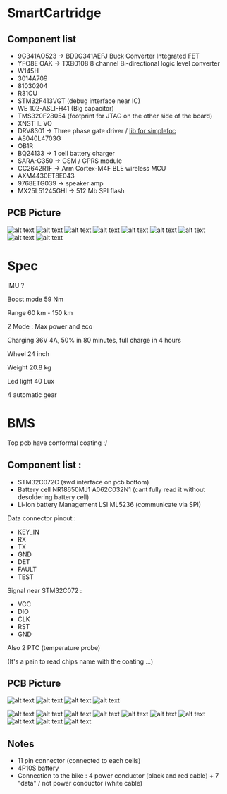 # SmartCartridge

## Component list

- 9G341AO523 -> BD9G341AEFJ Buck Converter Integrated FET
- YFO8E OAK -> TXB0108 8 channel Bi-directional logic level converter
- W145H
- 3014A709
- 81030204
- R31CU
- STM32F413VGT (debug interface near IC)
- WE 102-ASLI-H41 (Big capacitor)
- TMS320F28054 (footprint for JTAG on the other side of the board)
- XNST IL VO
- DRV8301 -> Three phase gate driver / [lib for simplefoc](https://community.simplefoc.com/t/drv8301-board-support/389)
- A8040L4703G
- OB1R
- BQ24133 -> 1 cell battery charger
- SARA-G350 -> GSM / GPRS module
- CC2642R1F -> Arm Cortex-M4F BLE wireless MCU
- AXM4430ET8E043
- 9768ETG039 -> speaker amp
- MX25L51245GHI -> 512 Mb SPI flash

## PCB Picture

![alt text](pictures/20230806_150827.jpg)
![alt text](pictures/20230806_150853.jpg)
![alt text](pictures/20230806_153234.jpg)
![alt text](pictures/20230806_153248.jpg)
![alt text](pictures/20230806_153304.jpg)
![alt text](pictures/20230811_041721.jpg)
![alt text](pictures/20230811_045037.jpg)
![alt text](pictures/20230811_045409.jpg)
![alt text](pictures/20230811_045414.jpg)

# Spec

IMU ?

Boost mode 59 Nm

Range 60 km - 150 km

2 Mode : Max power and eco

Charging 36V 4A, 50% in 80 minutes, full charge in 4 hours

Wheel 24 inch

Weight 20.8 kg

Led light 40 Lux

4 automatic gear
# BMS
Top pcb have conformal coating :/

## Component list :

- STM32C072C (swd interface on pcb bottom)
- Battery cell NR18650MJ1 A062C032N1 (cant fully read it without desoldering battery cell)
- Li-Ion battery Management LSI ML5236 (communicate via SPI)

Data connector pinout :
- KEY_IN
- RX
- TX
- GND
- DET
- FAULT
- TEST

Signal near STM32C072 :
- VCC
- DIO
- CLK
- RST
- GND


Also 2 PTC (temperature probe)

(It's a pain to read chips name with the coating ...)
## PCB Picture

![alt text](pictures/20230814_170550.jpg)
![alt text](pictures/20230814_170625.jpg)
![alt text](pictures/20230814_170852.jpg)
![alt text](pictures/20230814_170856.jpg)

![alt text](pictures/20230816_122922.jpg)
![alt text](pictures/20230816_122941.jpg)
![alt text](pictures/20230816_122958.jpg)
![alt text](pictures/20230816_123023.jpg)
![alt text](pictures/20230816_123145.jpg)
![alt text](pictures/20230816_123149.jpg)
![alt text](pictures/20230816_123203.jpg)
![alt text](pictures/20230816_123522.jpg)
![alt text](pictures/20230816_123605.jpg)
![alt text](pictures/20230816_123755.jpg)

## Notes

- 11 pin connector (connected to each cells)
- 4P10S battery
- Connection to the bike : 4 power conductor (black and red cable) + 7 "data" / not power conductor (white cable)
